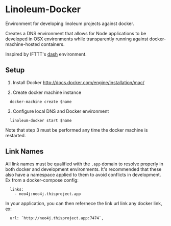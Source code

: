 # Linoleum-Docker

Environment for developing linoleum projects against docker.

Creates a DNS environment that allows for Node applications to be developed in OSX environments while transparently running against docker-machine-hosted containers. 

Inspired by IFTTT's [dash](https://github.com/IFTTT/dash) environment.

## Setup

1. Install Docker
  http://docs.docker.com/engine/installation/mac/

2. Create docker machine instance

  ```
    docker-machine create $name
  ```

3. Configure local DNS and Docker environment

  ```
    linoleum-docker start $name
  ```

Note that step 3 must be performed any time the docker machine is restarted.

## Link Names

All link names must be qualified with the `.app` domain to resolve properly in both docker and development environments. It's recommended that these also have a namespace applied to them to avoid conflicts in development. Ex from a docker-compose config:

```
  links:
    - neo4j:neo4j.thisproject.app
```

In your application, you can then refernece the link url link any docker link, ex:

```
  url: `http://neo4j.thisproject.app:7474`,
```
